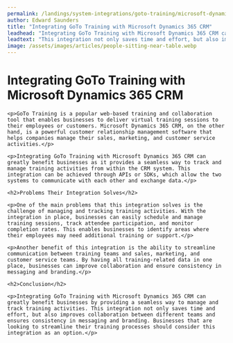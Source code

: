 ```yaml
---
permalink: /landings/system-integrations/goto-training/microsoft-dynamics-365-crm
author: Edward Saunders
title: "Integrating GoTo Training with Microsoft Dynamics 365 CRM"
leadhead: "Integrating GoTo Training with Microsoft Dynamics 365 CRM can greatly benefit businesses by providing a seamless way to manage and track training activities"
leadtext: "This integration not only saves time and effort, but also improves collaboration between different teams and ensures consistency in messaging and branding. Businesses that are looking to streamline their training processes should consider this integration as an option."
image: /assets/images/articles/people-sitting-near-table.webp
---
```

<div class="arttext">
	<h1>Integrating GoTo Training with Microsoft Dynamics 365 CRM</h1>

	<p>GoTo Training is a popular web-based training and collaboration tool that enables businesses to deliver virtual training sessions to their employees or customers. Microsoft Dynamics 365 CRM, on the other hand, is a powerful customer relationship management software that helps companies manage their sales, marketing, and customer service activities.</p>

	<p>Integrating GoTo Training with Microsoft Dynamics 365 CRM can greatly benefit businesses as it provides a seamless way to track and manage training activities from within the CRM system. This integration can be achieved through APIs or SDKs, which allow the two systems to communicate with each other and exchange data.</p>

	<h2>Problems Their Integration Solves</h2>

	<p>One of the main problems that this integration solves is the challenge of managing and tracking training activities. With the integration in place, businesses can easily schedule and manage training sessions, track attendee participation, and monitor completion rates. This enables businesses to identify areas where their employees may need additional training or support.</p>

	<p>Another benefit of this integration is the ability to streamline communication between training teams and sales, marketing, and customer service teams. By having all training-related data in one place, businesses can improve collaboration and ensure consistency in messaging and branding.</p>

	<h2>Conclusion</h2>

	<p>Integrating GoTo Training with Microsoft Dynamics 365 CRM can greatly benefit businesses by providing a seamless way to manage and track training activities. This integration not only saves time and effort, but also improves collaboration between different teams and ensures consistency in messaging and branding. Businesses that are looking to streamline their training processes should consider this integration as an option.</p>

</div>